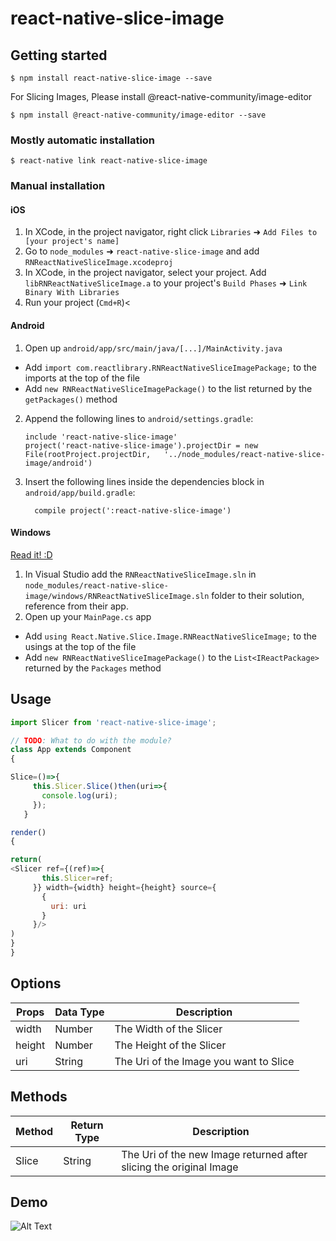
# react-native-slice-image

## Getting started

`$ npm install react-native-slice-image --save`

For Slicing Images, Please install @react-native-community/image-editor

`$ npm install @react-native-community/image-editor --save`


### Mostly automatic installation

`$ react-native link react-native-slice-image`

### Manual installation


#### iOS

1. In XCode, in the project navigator, right click `Libraries` ➜ `Add Files to [your project's name]`
2. Go to `node_modules` ➜ `react-native-slice-image` and add `RNReactNativeSliceImage.xcodeproj`
3. In XCode, in the project navigator, select your project. Add `libRNReactNativeSliceImage.a` to your project's `Build Phases` ➜ `Link Binary With Libraries`
4. Run your project (`Cmd+R`)<

#### Android

1. Open up `android/app/src/main/java/[...]/MainActivity.java`
  - Add `import com.reactlibrary.RNReactNativeSliceImagePackage;` to the imports at the top of the file
  - Add `new RNReactNativeSliceImagePackage()` to the list returned by the `getPackages()` method
2. Append the following lines to `android/settings.gradle`:
  	```
  	include 'react-native-slice-image'
  	project('react-native-slice-image').projectDir = new File(rootProject.projectDir, 	'../node_modules/react-native-slice-image/android')
  	```
3. Insert the following lines inside the dependencies block in `android/app/build.gradle`:
  	```
      compile project(':react-native-slice-image')
  	```

#### Windows
[Read it! :D](https://github.com/ReactWindows/react-native)

1. In Visual Studio add the `RNReactNativeSliceImage.sln` in `node_modules/react-native-slice-image/windows/RNReactNativeSliceImage.sln` folder to their solution, reference from their app.
2. Open up your `MainPage.cs` app
  - Add `using React.Native.Slice.Image.RNReactNativeSliceImage;` to the usings at the top of the file
  - Add `new RNReactNativeSliceImagePackage()` to the `List<IReactPackage>` returned by the `Packages` method


## Usage
```javascript
import Slicer from 'react-native-slice-image';

// TODO: What to do with the module?
class App extends Component
{

Slice=()=>{
     this.Slicer.Slice()then(uri=>{
       console.log(uri);
     });
   }

render()
{

return(
<Slicer ref={(ref)=>{
       this.Slicer=ref;
     }} width={width} height={height} source={
       {
         uri: uri
       }
     }/>
)
}
}
```

## Options

| Props  | Data Type | Description                          | 
| ------ | ------- | -------------------------------------- |
| width  | Number  | The Width of the Slicer                |
| height | Number  | The Height of the Slicer               |
| uri    | String  | The Uri of the Image you want to Slice | 


## Methods

| Method  | Return Type | Description                                                      |  
| ------  | ----------  |  --------------------------------------------------------------- |
| Slice   | String      | The Uri of the new Image returned after slicing the original Image |

## Demo

![Alt Text](Demo.gif)
  